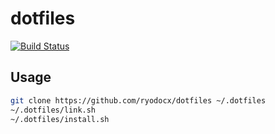 # dotfiles
[![Build Status](https://travis-ci.com/ryodocx/dotfiles.svg?branch=master)](https://travis-ci.com/ryodocx/dotfiles)

## Usage

```bash
git clone https://github.com/ryodocx/dotfiles ~/.dotfiles
~/.dotfiles/link.sh
~/.dotfiles/install.sh
```
